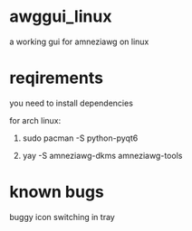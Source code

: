 # awggui_linux
a working gui for amneziawg on linux

# reqirements

you need to install dependencies

for arch linux: 

1. sudo pacman -S python-pyqt6

2. yay -S amneziawg-dkms amneziawg-tools

# known bugs

buggy icon switching in tray
